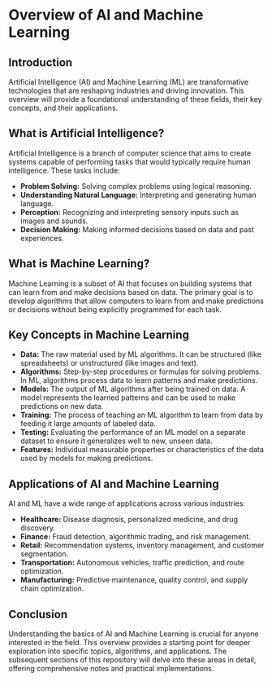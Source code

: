 # Overview of AI and Machine Learning

## Introduction

Artificial Intelligence (AI) and Machine Learning (ML) are transformative technologies that are reshaping industries and driving innovation. This overview will provide a foundational understanding of these fields, their key concepts, and their applications.

## What is Artificial Intelligence?

Artificial Intelligence is a branch of computer science that aims to create systems capable of performing tasks that would typically require human intelligence. These tasks include:

- **Problem Solving:** Solving complex problems using logical reasoning.
- **Understanding Natural Language:** Interpreting and generating human language.
- **Perception:** Recognizing and interpreting sensory inputs such as images and sounds.
- **Decision Making:** Making informed decisions based on data and past experiences.

## What is Machine Learning?

Machine Learning is a subset of AI that focuses on building systems that can learn from and make decisions based on data. The primary goal is to develop algorithms that allow computers to learn from and make predictions or decisions without being explicitly programmed for each task.

## Key Concepts in Machine Learning

- **Data:** The raw material used by ML algorithms. It can be structured (like spreadsheets) or unstructured (like images and text).
- **Algorithms:** Step-by-step procedures or formulas for solving problems. In ML, algorithms process data to learn patterns and make predictions.
- **Models:** The output of ML algorithms after being trained on data. A model represents the learned patterns and can be used to make predictions on new data.
- **Training:** The process of teaching an ML algorithm to learn from data by feeding it large amounts of labeled data.
- **Testing:** Evaluating the performance of an ML model on a separate dataset to ensure it generalizes well to new, unseen data.
- **Features:** Individual measurable properties or characteristics of the data used by models for making predictions.

## Applications of AI and Machine Learning

AI and ML have a wide range of applications across various industries:

- **Healthcare:** Disease diagnosis, personalized medicine, and drug discovery.
- **Finance:** Fraud detection, algorithmic trading, and risk management.
- **Retail:** Recommendation systems, inventory management, and customer segmentation.
- **Transportation:** Autonomous vehicles, traffic prediction, and route optimization.
- **Manufacturing:** Predictive maintenance, quality control, and supply chain optimization.

## Conclusion

Understanding the basics of AI and Machine Learning is crucial for anyone interested in the field. This overview provides a starting point for deeper exploration into specific topics, algorithms, and applications. The subsequent sections of this repository will delve into these areas in detail, offering comprehensive notes and practical implementations.
